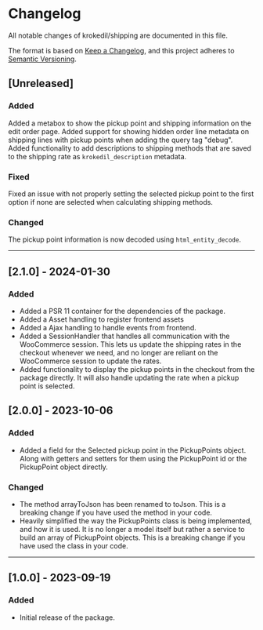 # Changelog

All notable changes of krokedil/shipping are documented in this file.

The format is based on [Keep a Changelog](https://keepachangelog.com/en/1.0.0/),
and this project adheres to [Semantic Versioning](https://semver.org/spec/v2.0.0.html).

## [Unreleased]
### Added
Added a metabox to show the pickup point and shipping information on the edit order page.
Added support for showing hidden order line metadata on shipping lines with pickup points when adding the query tag "debug".
Added functionality to add descriptions to shipping methods that are saved to the shipping rate as `krokedil_description` metadata.

### Fixed
Fixed an issue with not properly setting the selected pickup point to the first option if none are selected when calculating shipping methods.

### Changed
The pickup point information is now decoded using `html_entity_decode`.

------------------

## [2.1.0] - 2024-01-30

### Added
* Added a PSR 11 container for the dependencies of the package.
* Added a Asset handling to register frontend assets
* Added a Ajax handling to handle events from frontend.
* Added a SessionHandler that handles all communication with the WooCommerce session. This lets us update the shipping rates in the checkout whenever we need, and no longer are reliant on the WooCommerce session to update the rates.
* Added functionality to display the pickup points in the checkout from the package directly. It will also handle updating the rate when a pickup point is selected.

## [2.0.0] - 2023-10-06

### Added
* Added a field for the Selected pickup point in the PickupPoints object. Along with getters and setters for them using the PickupPoint id or the PickupPoint object directly.

### Changed
* The method arrayToJson has been renamed to toJson. This is a breaking change if you have used the method in your code.
* Heavily simplified the way the PickupPoints class is being implemented, and how it is used. It is no longer a model itself but rather a service to build an array of PickupPoint objects. This is a breaking change if you have used the class in your code.

---

## [1.0.0] - 2023-09-19

### Added

* Initial release of the package.
